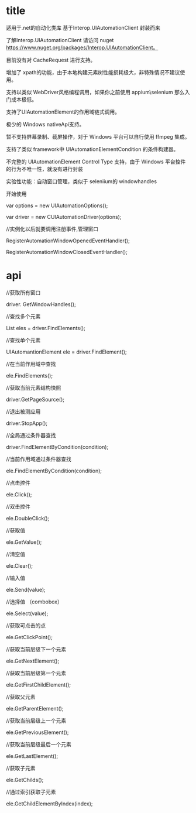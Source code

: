 # title

适用于.net的自动化类库
基于Interop.UIAutomationClient 封装而来

了解Interop.UIAutomationClient 请访问 nuget https://www.nuget.org/packages/Interop.UIAutomationClient。

目前没有对 CacheRequest 进行支持。

增加了 xpath的功能，由于本地构建元素树性能损耗极大，非特殊情况不建议使用。

支持以类似 WebDriver风格编程调用，如果你之前使用 appium\selenium 那么入门成本极低。

支持了UIAutomationElement的作用域链式调用。

极少的 Windows nativeApi支持。

暂不支持屏幕录制、截屏操作，对于 Windows 平台可以自行使用 ffmpeg 集成。

支持了类似 framework中 UIAutomationElementCondition 的条件构建器。

不完整的 UIAutomationElement Control Type 支持，由于 Windows 平台控件的行为不唯一性，就没有进行封装

实验性功能：自动窗口管理，类似于 seleniium的 windowhandles

开始使用 

var options = new UIAutomationOptions();

var driver = new CUIAutomationDriver(options);

//实例化以后就要调用注册事件,管理窗口

RegisterAutomationWindowOpenedEventHandler();

RegisterAutomationWindowClosedEventHandler();

# api

//获取所有窗口

driver. GetWindowHandles();

//查找多个元素

List<UIAutomantionElement> eles = driver.FindElements();

//查找单个元素

UIAutomantionElement ele = driver.FindElement();

//在当前作用域中查找

ele.FindElements();

//获取当前元素结构快照

driver.GetPageSource();

//退出被测应用

driver.StopApp();

//全局通过条件器查找

driver.FindElementByCondition(condition);

//当前作用域通过条件器查找

ele.FindElementByCondition(condition);

//点击控件

ele.Click();

//双击控件

ele.DoubleClick();

//获取值

ele.GetValue();

//清空值

ele.Clear();

//输入值

ele.Send(value);

//选择值 （combobox）

ele.Select(value);

//获取可点击的点

ele.GetClickPoint();

//获取当前层级下一个元素

ele.GetNextElement();

//获取当前层级第一个元素

ele.GetFirstChildElement();

//获取父元素

ele.GetParentElement();

//获取当前层级上一个元素

ele.GetPreviousElement();

//获取当前层级最后一个元素

ele.GetLastElement();

//获取子元素

ele.GetChilds();

//通过索引获取子元素

ele.GetChildElementByIndex(index);



